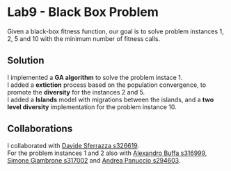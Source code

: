 # Lab9 - Black Box Problem

Given a black-box fitness function, our goal is to solve problem instances 1, 2, 5 and 10 with the minimum number of fitness calls. 

## Solution

I implemented a **GA algorithm** to solve the problem instace 1. \
I added a **extiction** process based on the population convergence, to promote the **diversity** for the instances 2 and 5. \
I added a **Islands** model with migrations between the islands, and a **two level diversity** implementation for the problem instance 10.

## Collaborations
I collaborated with [Davide Sferrazza s326619](https://github.com/FarInHeight/Computational-Intelligence/tree/main). \
For the problem instances 1 and 2 also with [Alexandro Buffa s316999](https://github.com/ExalFabu/Computational-Intelligence/tree/main), [Simone Giambrone s317002](https://github.com/JustLooller/Computational-Intelligence/tree/main) and [Andrea Panuccio s294603](https://github.com/AndPan96/Computational-Intelligence/tree/main).
